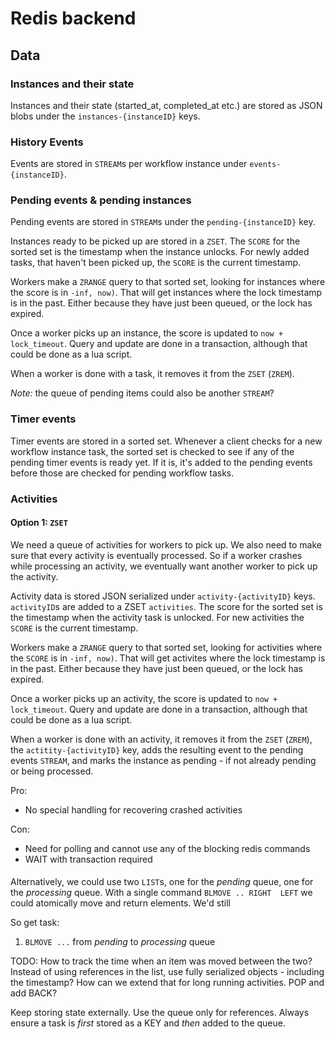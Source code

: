 # Redis backend

## Data

### Instances and their state

Instances and their state (started_at, completed_at etc.) are stored as JSON blobs under the `instances-{instanceID}` keys.

### History Events

Events are stored in `STREAM`s per workflow instance under `events-{instanceID}`.

### Pending events & pending instances

Pending events are stored in `STREAM`s under the `pending-{instanceID}` key.

Instances ready to be picked up are stored in a `ZSET`. The `SCORE` for the sorted set is the timestamp when the instance unlocks. For newly added tasks, that haven't been picked up, the `SCORE` is the current timestamp.

Workers make a `ZRANGE` query to that sorted set, looking for instances where the score is in `-inf, now)`. That will get instances where the lock timestamp is in the past. Either because they have just been queued, or the lock has expired.

Once a worker picks up an instance, the score is updated to `now + lock_timeout`. Query and update are done in a transaction, although that could be done as a lua script.

When a worker is done with a task, it removes it from the `ZSET` (`ZREM`).

_Note:_ the queue of pending items could also be another `STREAM`?

### Timer events

Timer events are stored in a sorted set. Whenever a client checks for a new workflow instance task, the sorted set is checked to see if any of the pending timer events is ready yet. If it is, it's added to the pending events before those are checked for pending workflow tasks.

### Activities

#### Option 1: `ZSET`

We need a queue of activities for workers to pick up. We also need to make sure that every activity is eventually processed. So if a worker crashes while processing an activity, we eventually want another worker to pick up the activity.

Activity data is stored JSON serialized under `activity-{activityID}` keys. `activityID`s are added to a ZSET `activities`. The score for the sorted set is the timestamp when the activity task is unlocked. For new activities the `SCORE` is the current timestamp.

Workers make a `ZRANGE` query to that sorted set, looking for activities where the `SCORE` is in `-inf, now)`. That will get activites where the lock timestamp is in the past. Either because they have just been queued, or the lock has expired.

Once a worker picks up an activity, the score is updated to `now + lock_timeout`. Query and update are done in a transaction, although that could be done as a lua script.

When a worker is done with an activity, it removes it from the `ZSET` (`ZREM`), the `actitity-{activityID}` key, adds the resulting event to the pending events `STREAM`, and marks the instance as pending - if not already pending or being processed.

Pro:
- No special handling for recovering crashed activities

Con:
- Need for polling and cannot use any of the blocking redis commands
- WAIT with transaction required

####

Alternatively, we could use two `LIST`s, one for the _pending_ queue, one for the _processing_ queue. With a single command `BLMOVE .. RIGHT  LEFT` we could atomically move and return elements. We'd still

So get task:
1. `BLMOVE ...` from _pending_ to _processing_ queue

TODO: How to track the time when an item was moved between the two? Instead of using references in the list, use fully serialized objects - including the timestamp? How can we extend that for long running activities. POP and add BACK?

Keep storing state externally. Use the queue only for references. Always ensure a task is _first_ stored as a KEY and _then_ added to the queue.
